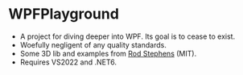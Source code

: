 # WPFPlayground

- A project for diving deeper into WPF. Its goal is to cease to exist.
- Woefully negligent of any quality standards.
- Some 3D lib and examples from [Rod Stephens](https://github.com/WriterRod/WPF-3d-source) (MIT).
- Requires VS2022 and .NET6.
